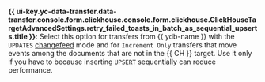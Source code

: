 **{{ ui-key.yc-data-transfer.data-transfer.console.form.clickhouse.console.form.clickhouse.ClickHouseTargetAdvancedSettings.retry_failed_toasts_in_batch_as_sequential_upserts.title }}**: Select this option for transfers from {{ ydb-name }} with the `UPDATES` [changefeed](https://ydb.tech/docs/en/concepts/cdc) mode and for `Increment Only` transfers that move events among the documents that are not in the {{ CH }} target. Use it only if you have to because inserting `UPSERT` sequentially can reduce performance. 